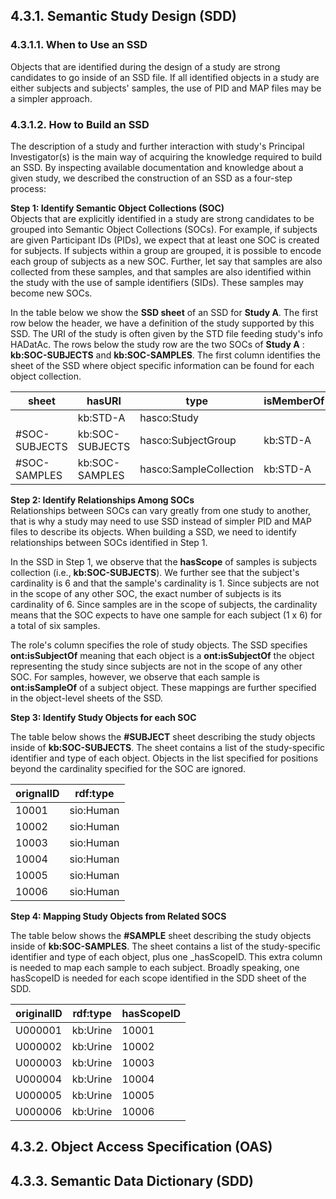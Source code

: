 ## 4.3.1. Semantic Study Design (SDD)

### 4.3.1.1. When to Use an SSD  
Objects that are identified during the design of a study are strong candidates to go inside of an SSD file. If all identified objects in a study are either subjects and subjects' samples, the use of PID and MAP files may be a simpler approach.
<!--- bax - need to explain PID and MAP files?  Participant IDs (PIDs) --->
  

### 4.3.1.2. How to Build an SSD
The description of a study and further interaction with study's Principal Investigator(s) is the main way of acquiring the knowledge required to build an SSD. By inspecting available documentation and knowledge about a given study, we described 
the construction of an SSD as a four-step process:

**Step 1: Identify Semantic Object Collections (SOC)**  
Objects that are explicitly identified in a study are strong candidates to be grouped into Semantic Object Collections (SOCs). For example, if subjects are given Participant IDs (PIDs), we expect that at least one SOC is created for subjects. If subjects within a group are grouped, it is possible to encode each group of subjects as a new SOC. Further, let say that samples are also collected from these samples, and that samples are also identified within the study with the use of sample identifiers (SIDs). These samples may become new SOCs.

In the table below we show the __SSD sheet__ of an SSD for __Study A__. The first row below the header, we have a definition of the study supported by this SSD. The URI of the study is often given by the STD file feeding study's info HADatAc. The rows below the study row are the two SOCs of __Study A__ : __kb:SOC-SUBJECTS__ and __kb:SOC-SAMPLES__. The first column identifies the sheet of the SSD where object specific information can be found for each object collection.  

sheet |	hasURI	| type	| isMemberOf | hasScope | hasTimeScope | hasSpaceScope | cardinality	| role
----- | ------- | ----- | ---------- | -------- | ------------ | ------------- | -----------	| ----
| | kb:STD-A | hasco:Study | | | | | | 
#SOC-SUBJECTS | kb:SOC-SUBJECTS	| hasco:SubjectGroup | kb:STD-A | | | | 6 | ont:isSubjectOf
#SOC-SAMPLES | kb:SOC-SAMPLES | hasco:SampleCollection | kb:STD-A | kb:SOC-SUBJECTS | | | 1 | ont:isSampleOf


**Step 2: Identify Relationships Among SOCs**  
Relationships between SOCs can vary greatly from one study to another, that is why a study may need to use SSD instead of simpler PID and MAP files to describe its objects. When building a SSD, we need to identify relationships between SOCs identified in Step 1. 

In the SSD in Step 1, we observe that the __hasScope__ of samples is subjects collection (i.e., __kb:SOC-SUBJECTS__). We further see that the subject's cardinality is 6 and that the sample's cardinality is 1. Since subjects are not in the scope of any other SOC, the exact number of subjects is its cardinality of 6. Since samples are in the scope of subjects, the cardinality means that the SOC expects to have one sample for each subject (1 x 6) for a total of six samples.

The role's column specifies the role of study objects. The SSD specifies __ont:isSubjectOf__ meaning that each object is a __ont:isSubjectOf__ the object representing the study since subjects are not in the scope of any other SOC. For samples, however, we observe that each sample is __ont:isSampleOf__ of a subject object. These mappings are further specified in the object-level sheets of the SSD.

**Step 3: Identify Study Objects for each SOC**  

The table below shows the __#SUBJECT__ sheet describing the study objects inside of __kb:SOC-SUBJECTS__. The sheet contains a list of the study-specific identifier and type of each object. Objects in the list specified for positions beyond the cardinality specified for the SOC are ignored. 

orignalID | rdf:type 
--- | -------- 
10001 | sio:Human
10002 | sio:Human
10003 | sio:Human
10004 | sio:Human
10005 | sio:Human
10006 | sio:Human

**Step 4: Mapping Study Objects from Related SOCS**  

The table below shows the __#SAMPLE__ sheet describing the study objects inside of __kb:SOC-SAMPLES__. The sheet contains a list of the study-specific identifier and type of each object, plus one _hasScopeID. This extra column is needed to map each sample to each subject. Broadly speaking, one hasScopeID is needed for each scope identified in the SDD sheet of the SDD. 

originalID | rdf:type | hasScopeID
---------- | -------- | ----------
U000001	| kb:Urine | 10001	
U000002	| kb:Urine | 10002	
U000003	| kb:Urine | 10003	
U000004	| kb:Urine | 10004	
U000005	| kb:Urine | 10005	
U000006	| kb:Urine | 10006	

## 4.3.2. Object Access Specification (OAS) 

## 4.3.3. Semantic Data Dictionary (SDD)



  
